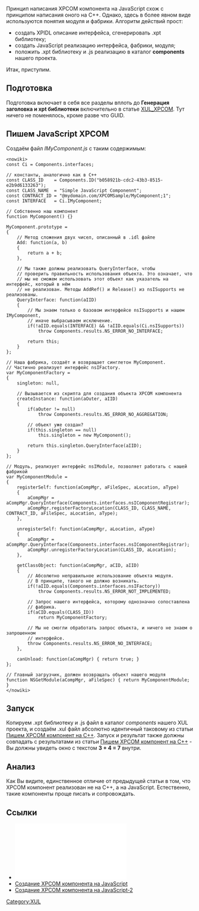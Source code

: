 Принцип написания XPCOM компонента на JavaScript схож с принципом
написания оного на C++. Однако, здесь в более явном виде
используются понятия модуля и фабрики. Алгоритм действий прост:

  - создать XPIDL описание интерфейса, сгенерировать .xpt библиотеку;
  - создать JavaScript реализацию интерфейса, фабрики, модуля;
  - положить .xpt библиотеку и .js реализацию в каталог **components**
    нашего проекта.

Итак, приступим.

## Подготовка

Подготовка включает в себя все разделы вплоть до **Генерация заголовка и
xpt библиотеки** включительно в статье
[XUL_XPCOM](XUL_XPCOM "wikilink"). Тут ничего не поменялось, кроме
разве что GUID.

## Пишем JavaScript XPCOM

Создаём файл *IMyComponent.js* с таким содержимым:

    <nowiki>
    const Ci = Components.interfaces;

    // константы, аналогично как в C++
    const CLASS_ID    = Components.ID("b058921b-cdc2-43b3-8515-e2b9d6133263");
    const CLASS_NAME  = "Simple JavaScript Componennt";
    const CONTRACT_ID = "@mydomain.com/XPCOMSample/MyComponent;1";
    const INTERFACE   = Ci.IMyComponent;

    // Собственно наш компонент
    function MyComponent() {}

    MyComponent.prototype =
    {
        // Метод сложения двух чисел, описанный в .idl файле
        Add: function(a, b)
        {
            return a + b;
        },

        // Мы также должны реализовать QueryInterface, чтобы
        // проверить правильность использования объекта. Это означает, что
        // мы не сможем использовать этот объект как указатель на интерфейс, который в нём
        // не реализован. Методы AddRef() и Release() из nsISupports не реализованы.
        QueryInterface: function(aIID)
        {
            // Мы знаем только о базовом интерфейсе nsISupports и нашем IMyComponent,
            // иначе выбрасываем исключение.
            if(!aIID.equals(INTERFACE) && !aIID.equals(Ci.nsISupports))
                throw Components.results.NS_ERROR_NO_INTERFACE;

            return this;
        }
    };

    // Наша фабрика, создаёт и возвращает синглетон MyComponent.
    // Частично реализует интерфейс nsIFactory.
    var MyComponentFactory =
    {
        singleton: null,

        // Вызывается из скрипта для создания объекта XPCOM компонента
        createInstance: function(aOuter, aIID)
        {
            if(aOuter != null)
                throw Components.results.NS_ERROR_NO_AGGREGATION;

            // объект уже создан?
            if(this.singleton == null)
                this.singleton = new MyComponent();

            return this.singleton.QueryInterface(aIID);
        }
    };

    // Модуль, реализует интерфейс nsIModule, позволяет работать с нашей фабрикой
    var MyComponentModule =
    {
        registerSelf: function(aCompMgr, aFileSpec, aLocation, aType)
        {
            aCompMgr = aCompMgr.QueryInterface(Components.interfaces.nsIComponentRegistrar);
            aCompMgr.registerFactoryLocation(CLASS_ID, CLASS_NAME, CONTRACT_ID, aFileSpec, aLocation, aType);
        },

        unregisterSelf: function(aCompMgr, aLocation, aType)
        {
            aCompMgr = aCompMgr.QueryInterface(Components.interfaces.nsIComponentRegistrar);
            aCompMgr.unregisterFactoryLocation(CLASS_ID, aLocation);
        },

        getClassObject: function(aCompMgr, aCID, aIID)
        {
            // Абсолютно неправильное использование объекта модуля.
            // В принципе, такого не должно возникать.
            if(!aIID.equals(Components.interfaces.nsIFactory))
                throw Components.results.NS_ERROR_NOT_IMPLEMENTED;

            // Запрос нашего интерфейса, которому однозначно сопоставлена
            // фабрика.
            if(aCID.equals(CLASS_ID))
                return MyComponentFactory;

            // Мы не смогли обработать запрос объекта, и ничего не знаем о запрошенном
            // интерфейсе.
            throw Components.results.NS_ERROR_NO_INTERFACE;
        },

        canUnload: function(aCompMgr) { return true; }
    };

    // Главный загрузчик, должен возвращать объект нашего модуля
    function NSGetModule(aCompMgr, aFileSpec) { return MyComponentModule; }
    </nowiki>

## Запуск

Копируем .xpt библиотеку и .js файл в каталог *components* нашего XUL
проекта, и создаём .xul файл абсолютно идентичный таковому из статьи
[Пишем XPCOM компонент на C++](XUL_XPCOM "wikilink"). Запуск и результат
также должны совпадать с результатами из статьи [Пишем XPCOM компонент
на C++](XUL_XPCOM "wikilink") - Вы должны увидеть окно с текстом **3 +
4 = 7** внутри.

## Анализ

Как Вы видите, единственное отличие от предыдущей статьи в том, что
XPCOM компонент реализован не на C++, а на JavaScript. Естественно,
такие компоненты проще писать и сопровождать.

## Ссылки

  - ![Исходники example4 с готовым компонентом (переименуйте в
    .tar.bz2)](example4.tar.bz2
    "Исходники example4 с готовым компонентом (переименуйте в .tar.bz2)")
  - [Создание XPCOM компонента на
    JavaScript](http://kb.mozillazine.org/Implementing_XPCOM_components_in_JavaScript)
  - [Создание XPCOM компонента на
    JavaScript-2](http://www.builderau.com.au/program/soa/Creating_XPCOM_components_with_JavaScript/0,339024614,339206503,00.htm)

[Category:XUL](Category:XUL "wikilink")